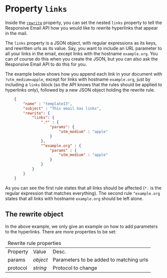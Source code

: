 # Property `links`

Inside the <a href="/support/json/property-rewrite">`rewrite`</a>
property, you can set the nested `links` property to tell the 
Responsive Email API how you would like to rewrite hyperlinks
that appear in the mail.

The `links` property is a JSON object, with regular expressions as its 
keys, and rewritten urls as its value. Say, you want to include an URL parameter 
to all your links in the email, except links with the hostname
`example.org`. You can of course do this when you create the JSON, but
you can also ask the Responsive Email API to do this for you.

The example below shows how you append each link in your document with `?utm_medium=apple`, 
except for links with hostname `example.org`, just by including a `links` block (so the API 
knows that the rules should be applied to hyperlinks only), followed by a new JSON object 
holding the rewrite rule. 
````json
    {
        "name" : "template13",
        "subject" : "This email has links",
        "rewrite": {
            "links": {
                ".*" : {
                    "params": {
                        "utm_medium" : "apple"
                    }
                },
                "^example.org" : {
                    "params" : {
                        "utm_medium" : "apple"
                    }
                }
            }
        }
    }
````
As you can see the first rule states that all links should be affected (`*.`
is the regular expression that matches everything). The second rule `^example.org` states 
that all links with hostname `example.org` should be left alone.  

## The rewrite object

In the above example, we only give an example on how to add parameters
to the hyperlinks. There are more properties to be set:

<table class="info">
    <thead>
        <tr>
            <td colspan="3">Rewrite rule properties</td>
        </tr>
    </thead>
    <tbody>
        <tr class="thead">
            <td>Property</td>
            <td>Value</td>
            <td>Desc.</td>
        </tr>
        <tr>
            <td>params</td>
            <td><em>object</em></td>
            <td>Parameters to be added to matching urls</td>
        </tr>
        <tr>
            <td>protocol</td>
            <td><em>string</em></td>
            <td>Protocol to change</td>
        </tr>
    </tbody>
</table>


